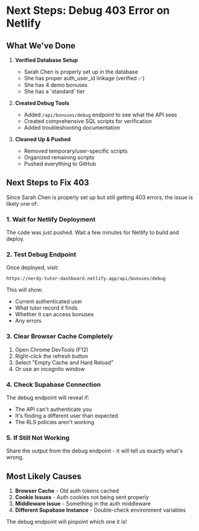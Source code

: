 # Next Steps: Debug 403 Error on Netlify

## What We've Done

1. **Verified Database Setup**
   - Sarah Chen is properly set up in the database
   - She has proper auth_user_id linkage (verified ✅)
   - She has 4 demo bonuses
   - She has a 'standard' tier

2. **Created Debug Tools**
   - Added `/api/bonuses/debug` endpoint to see what the API sees
   - Created comprehensive SQL scripts for verification
   - Added troubleshooting documentation

3. **Cleaned Up & Pushed**
   - Removed temporary/user-specific scripts
   - Organized remaining scripts
   - Pushed everything to GitHub

## Next Steps to Fix 403

Since Sarah Chen is properly set up but still getting 403 errors, the issue is likely one of:

### 1. Wait for Netlify Deployment
The code was just pushed. Wait a few minutes for Netlify to build and deploy.

### 2. Test Debug Endpoint
Once deployed, visit:
```
https://nerdy-tutor-dashboard.netlify.app/api/bonuses/debug
```

This will show:
- Current authenticated user
- What tutor record it finds
- Whether it can access bonuses
- Any errors

### 3. Clear Browser Cache Completely
1. Open Chrome DevTools (F12)
2. Right-click the refresh button
3. Select "Empty Cache and Hard Reload"
4. Or use an incognito window

### 4. Check Supabase Connection
The debug endpoint will reveal if:
- The API can't authenticate you
- It's finding a different user than expected
- The RLS policies aren't working

### 5. If Still Not Working
Share the output from the debug endpoint - it will tell us exactly what's wrong.

## Most Likely Causes

1. **Browser Cache** - Old auth tokens cached
2. **Cookie Issues** - Auth cookies not being sent properly
3. **Middleware Issue** - Something in the auth middleware
4. **Different Supabase Instance** - Double-check environment variables

The debug endpoint will pinpoint which one it is! 